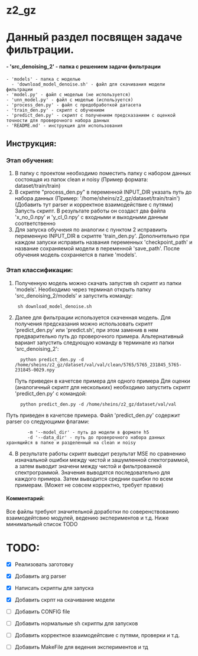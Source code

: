 # z2_gz

# Данный раздел посвящен задаче фильтрации.

#### - 'src_denoising_2' - папка с решением задачи фильтрации
    - 'models' - папка с моделью
      - 'download_model_denoise.sh' - файл для скачивания модели фильтрации
    - 'model.py' - файл с моделью (не используется)
    - 'unn_model.py' - файл с моделью (используется)
    - 'process_den.py' - файл с предобработкой датасета
    - 'train_den.py' - скрипт с обучением 
    - 'predict_den.py' - скрипт с получением предсказанием с оценкой точности для проверочного набора данных
    - 'README.md' - инструкция для использования


## Инструкция:
### Этап обучения:
   1) В папку с проектом необходимо поместить папку с набором данных состоящая из папок clean и noisy (Пример формата: dataset/train/train)
   2) В скрипте "process_den.py" в переменной INPUT_DIR указать путь до набора данных (Пример: '/home/sheins/z2_gz/dataset/train/train') (Добавить тут parser и корректное взаимодействие с путями) 
      Запусть скрипт. В результате работы он создаст два файла 'x_no_0.npy' и 'y_cl_0.npy' с входными и выходными данным
      соответственно
   3) Для запуска обучнеия по аналогии с пунктом 2 исправиить переменную INPUT_DIR в скрипте 'train_den.py'. Дополнительно при каждом запуски исправить названия переменных 'checkpoint_path' и название сохраняемой модели в переменной 'save_path'. 
      После обучения модель сохраняется в папке 'models'. 
### Этап классификации:
   1) Полученную модель можно скачать запустив sh скрипт из папки 'models'. Необходимо через терминал открыть папку 'src_denoising_2/models' и запустить команду:

           sh download_model_denoise.sh
   2) Далее для фильтрации используется скаченная модель. Для получения предсказания можно использовать скрипт 'predict_den.py' или 'predict.sh', при этом заменив в нем предварительно путь до проверочного примера.
    Альтернативный вариант запустить следующую команду в терминале из папки 'src_denoising_2':
    
            python predict_den.py -d /home/sheins/z2_gz/dataset/val/val/clean/5765/5765_231845_5765-231845-0029.npy
        Путь приведен в качетсве примера для одного примера
    Для оценки (аналогичный скрипт для нескольких) необходимо запустить скрипт 'predict_den.py' с командой:

            python predict_den.py -d /home/sheins/z2_gz/dataset/val/val
   Путь приведен в качетсве примера. Файл 'predict_den.py' содержит parser со следующими флагами:
            
            -m '--model_dir' - путь до модели в формате h5
            -d '--data_dir' - путь до проверочного набора данных хранящийся в папке и разделенный на clean и noisy
   4) В результате работы скрипт выводит результат MSE по сравнению изначальной ошибки между чистой и 
      зашумленной спектограммой, а затем выводит значени между чистой и фильтрованной спектрограммой. 
      Значения выводятся последовательно для каждого примера. Затем выводится среднии ошибки по всем примерам. 
      (Может не совсем корректно, требует правки)

#### Комментарий: 
Все файлы требуют значительной доработки по соверенствованию взаимодейтсвию модулей, ведению экспериментов и т.д. Ниже минимальный список TODO


# TODO:
- [X] Реализовать заготовку
- [X] Добавить arg parser
- [X] Написать скрипты для запуска
- [X] Добавить скрпт на скачивание модели
- [ ] Добавить CONFIG file
- [ ] Добавить нормальные sh скрипты для запусков
- [ ] Добавить корректное взаимодейтсвие с путями, проверки и т.д.
- [ ] Добавить MakeFile для ведения экспериментов и тд


